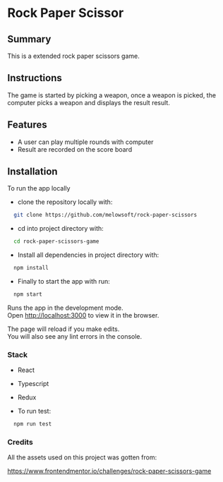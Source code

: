 # Rock Paper Scissor 

## Summary

This is a extended rock paper scissors game.

## Instructions

The game is started by picking a weapon, once a weapon is picked, the computer picks 
a weapon and displays the result result.

## Features

* A user can play multiple rounds with computer 
* Result are recorded on the score board



## Installation
To run the app locally

- clone the repository locally with: 

```bash
  git clone https://github.com/melowsoft/rock-paper-scissors
```
- cd into project directory with: 

```bash
  cd rock-paper-scissors-game
```

- Install all dependencies in project directory with:

```bash
  npm install
```




- Finally to start the app with run:

```bash
  npm start
```

Runs the app in the development mode.\
Open [http://localhost:3000](http://localhost:3000) to view it in the browser.

The page will reload if you make edits.\
You will also see any lint errors in the console.


### Stack
- React
- Typescript
- Redux


- To run test:

```bash
  npm run test
```


### Credits

All the assets used on this project was gotten from:

https://www.frontendmentor.io/challenges/rock-paper-scissors-game
